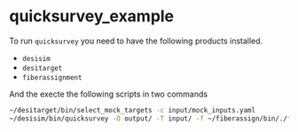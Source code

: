 # quicksurvey_example

To run `quicksurvey` you need to have the following products installed.

* `desisim`
* `desitarget`
* `fiberassignment`

And the execte the following scripts in two commands

```bash
~/desitarget/bin/select_mock_targets -c input/mock_inputs.yaml 
~/desisim/bin/quicksurvey -O output/ -T input/ -f ~/fiberassign/bin/./fiberassign -E input/ -t input/template_fiberassign.txt -N 8
```
